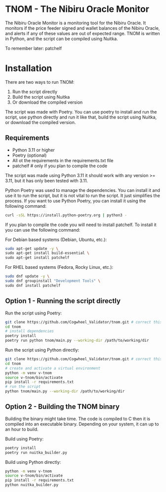 # TNOM - The Nibiru Oracle Monitor

The Nibiru Oracle Monitor is a monitoring tool for the Nibiru Oracle. It monitors if
the price feeder signed and wallet balances of the Nibiru Oracle, and alerts if 
any of these values are out of expected range. TNOM is written in Python, and the
script can be compiled using Nuitka.

To remember later: patchelf

# Installation

There are two ways to run TNOM:
1. Run the script directly
2. Build the script using Nuitka 
3. Or download the compiled version

The script was made with Poetry. You can use poetry to install and run the script, 
use python directly and run it like that, build the script using Nuitka, or download
the compiled version.

## Requirements

- Python 3.11 or higher 
- Poetry (optional)
- All ot the requirements in the requirements.txt file
- patchelf # only if you plan to compile the code

The script was made using Python 3.11 it should work with any version >= 3.11, but it
has only been tested with 3.11. 

Python Poetry was used to manage the dependencies. You can install it and use it to 
run the script, but it is not vital to run the script. It just simplifies the 
process. 
If you want to use Python Poetry, you can install it using the following command:

```bash
curl -sSL https://install.python-poetry.org | python3 -
```

If you plan to compile the code you will need to install patchelf. To install it you
can use the following command:

For Debian based systems (Debian, Ubuntu, etc.):
```bash
sudo apt-get update -y \
sudo apt-get install build-essential \
sudo apt-get install patchelf
```

For RHEL based systems (Fedora, Rocky Linux, etc.):
```bash
sudo dnf update -y \ 
sudo dnf groupinstall "Development Tools" \
sudo dnf install patchelf
```

## Option 1 - Running the script directly

Run the script using Poetry:

```bash
git clone https://github.com/Cogwheel_Validator/tnom.git # correct this later if needed
cd tnom
# install dependencies
poetry install
poetry run python tnom/main.py --working-dir /path/to/working/dir
```

Run the script using Python directly:

```bash
git clone https://github.com/Cogwheel_Validator/tnom.git # correct this later if needed
cd tnom
# create and activate a virtual environment
python -m venv v-tnom
source v-tnom/bin/activate
pip install -r requirements.txt
# run the script
python tnom/main.py --working-dir /path/to/working/dir
```

## Option 2 - Building the TNOM binary

Building the binary might take time. The code is compiled to C then it is compiled
into an executable binary. Depending on your system, it can up to an hour to build.

Build using Poetry:

```bash
poetry install
poetry run nuitka_builder.py
```

Build using Python directly:

```bash
python -m venv v-tnom
source v-tnom/bin/activate
pip install -r requirements.txt
python nuitka_builder.py
```